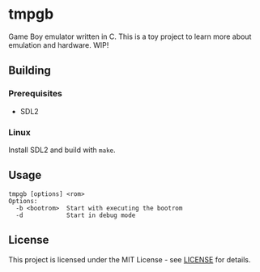 # tmpgb
Game Boy emulator written in C. This is a toy project to learn more about emulation and hardware.
WIP!

## Building

### Prerequisites
- SDL2

### Linux
Install SDL2 and build with `make`.

## Usage
```
tmpgb [options] <rom>
Options:
  -b <bootrom>  Start with executing the bootrom
  -d            Start in debug mode
```

## License
This project is licensed under the MIT License - see [LICENSE](LICENSE) for details.
